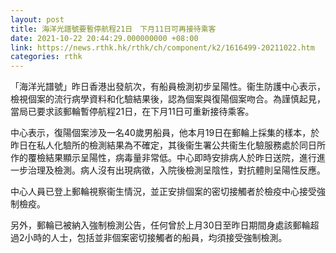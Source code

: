 ```yaml
---
layout: post
title: 海洋光譜號要暫停航程21日　下月11日可再接待乘客
date: 2021-10-22 20:44:29.000000000 +08:00
link: https://news.rthk.hk/rthk/ch/component/k2/1616499-20211022.htm
categories: rthk
---
```


「海洋光譜號」昨日香港出發航次，有船員檢測初步呈陽性。衞生防護中心表示，檢視個案的流行病學資料和化驗結果後，認為個案與復陽個案吻合。為謹慎起見，當局已要求該郵輪暫停航程21日，在下月11日可重新接待乘客。

中心表示，復陽個案涉及一名40歲男船員，他本月19日在郵輪上採集的樣本，於昨日在私人化驗所的檢測結果為不確定，其後衞生署公共衞生化驗服務處於同日所作的覆檢結果顯示呈陽性，病毒量非常低。中心即時安排病人於昨日送院，進行進一步治理及檢測。病人沒有出現病徵，入院後檢測呈陰性，對抗體則呈陽性反應。

中心人員已登上郵輪視察衞生情況，並正安排個案的密切接觸者於檢疫中心接受強制檢疫。

另外，郵輪已被納入強制檢測公告，任何曾於上月30日至昨日期間身處該郵輪超過2小時的人士，包括並非個案密切接觸者的船員，均須接受強制檢測。
